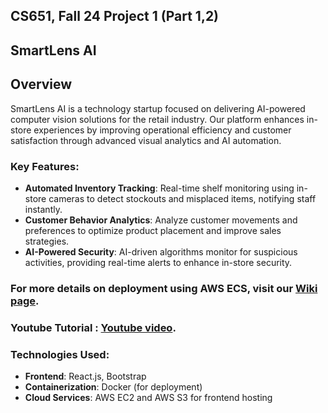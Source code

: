 ## CS651, Fall 24 Project 1 (Part 1,2)
## SmartLens AI

## Overview
SmartLens AI is a technology startup focused on delivering AI-powered computer vision solutions for the retail industry. Our platform enhances in-store experiences by improving operational efficiency and customer satisfaction through advanced visual analytics and AI automation.

### Key Features:
- **Automated Inventory Tracking**: Real-time shelf monitoring using in-store cameras to detect stockouts and misplaced items, notifying staff instantly.
- **Customer Behavior Analytics**: Analyze customer movements and preferences to optimize product placement and improve sales strategies.
- **AI-Powered Security**: AI-driven algorithms monitor for suspicious activities, providing real-time alerts to enhance in-store security.

### For more details on deployment using AWS ECS, visit our [Wiki page](https://github.com/sailesh2710/SmartLensAI_Part3/wiki).
### Youtube Tutorial : [Youtube video](https://www.youtube.com/watch?v=WewEdb7DFCk).

### Technologies Used:
- **Frontend**: React.js, Bootstrap
- **Containerization**: Docker (for deployment)
- **Cloud Services**: AWS EC2 and AWS S3 for frontend hosting



